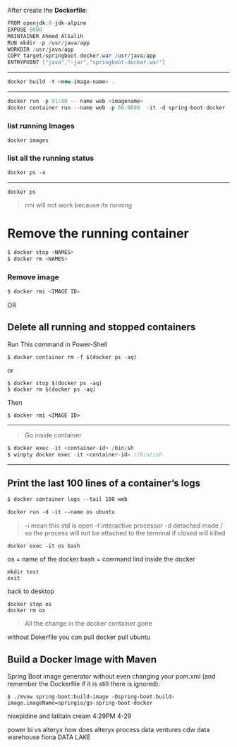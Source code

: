 After create the 
**Dockerfile**:
```java
FROM openjdk:8-jdk-alpine
EXPOSE 8080
MAINTAINER Ahmed AlSalih
RUN mkdir -p /usr/java/app
WORKDIR /usr/java/app
COPY target/springboot-docker.war /usr/java/app
ENTRYPOINT ["java","-jar","springboot-docker.war"]
```
-------------------------------------------------
```java
docker build -t <new-image-name> .
```
------------------------------------------------
```java
docker run -p 91:80 -- name web <imagename>
docker container run --name web -p 66:8080  -it -d spring-boot-docker
```
### list running Images
```
docker images
```
### list all the running status
```xml
docker ps -a
```
-----------------------------------------------------------------------------------------
```
docker ps
```
> rmi will not work because its running
# Remove the running container
```java
$ docker stop <NAMES>
$ docker rm <NAMES>
```
### Remove image
```java
$ docker rmi <IMAGE ID>
```
OR

## Delete all running and stopped containers
Run This command in Power-Shell
```
$ docker container rm -f $(docker ps -aq)
```
or 
```
$ docker stop $(docker ps -aq)
$ docker rm $(docker ps -aq)
```
Then
```
$ docker rmi <IMAGE ID>
```
----------------------------------------------------------------------------------------
> Go inside container
```java
$ docker exec -it <container-id> /bin/sh
$ winpty docker exec -it <container-id> //bin//sh
```
----------------------------------------------------------------------------------------
## Print the last 100 lines of a container’s logs 
```xml
$ docker container logs --tail 100 web
```
```xml
docker run -d -it --name os ubuntu
```
> -i mean this std is open <Standered Input is Open>
> -t interactive processor 
> -d detached mode / so the process will not be attached to the terminal if closed will killed

```
docker exec -it os bash
```
os = name of the docker 
bash = command lind inside the docker
```
mkdir test
exit
```
back to desktop
```
docker stop os
docker rm os
```
> All the change in the docker container gone

without Dokerfile you can pull
docker pull ubuntu

## Build a Docker Image with Maven
Spring Boot image generator without even changing your pom.xml (and remember the Dockerfile if it is still there is ignored):
```
$ ./mvnw spring-boot:build-image -Dspring-boot.build-image.imageName=springio/gs-spring-boot-docker
```


nisepidine and latitain cream 4:29PM  4-29


power bi vs alteryx
how does alteryx process data
ventures
cdw data warehouse
fiona DATA LAKE



